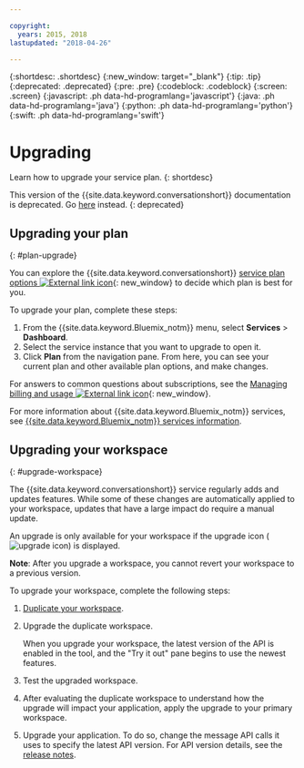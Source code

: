 ```yaml
---

copyright:
  years: 2015, 2018
lastupdated: "2018-04-26"

---
```


{:shortdesc: .shortdesc}
{:new_window: target="_blank"}
{:tip: .tip}
{:deprecated: .deprecated}
{:pre: .pre}
{:codeblock: .codeblock}
{:screen: .screen}
{:javascript: .ph data-hd-programlang='javascript'}
{:java: .ph data-hd-programlang='java'}
{:python: .ph data-hd-programlang='python'}
{:swift: .ph data-hd-programlang='swift'}

# Upgrading

Learn how to upgrade your service plan.
{: shortdesc}

This version of the {{site.data.keyword.conversationshort}} documentation is deprecated. Go [here](https://console.bluemix.net/docs/services/assistant/upgrading.html) instead.
{: deprecated}

## Upgrading your plan
{: #plan-upgrade}

You can explore the {{site.data.keyword.conversationshort}} [service plan options ![External link icon](../../icons/launch-glyph.svg "External link icon")](https://console.bluemix.net/catalog/services/watson-assistant-formerly-conversation){: new_window} to decide which plan is best for you.

To upgrade your plan, complete these steps:

1.  From the {{site.data.keyword.Bluemix_notm}} menu, select **Services** > **Dashboard**.
1.  Select the service instance that you want to upgrade to open it.
1.  Click **Plan** from the navigation pane.
   From here, you can see your current plan and other available plan options, and make changes.

For answers to common questions about subscriptions, see the [Managing billing and usage ![External link icon](../../icons/launch-glyph.svg "External link icon")](/docs/billing-usage/how_charged.html){: new_window}.

For more information about {{site.data.keyword.Bluemix_notm}} services, see [{{site.data.keyword.Bluemix_notm}} services information](services-information.html).

## Upgrading your workspace
{: #upgrade-workspace}

The {{site.data.keyword.conversationshort}} service regularly adds and updates features. While some of these changes are automatically applied to your workspace, updates that have a large impact do require a manual update.

An upgrade is only available for your workspace if the upgrade icon (![upgrade icon](images/upgrade.png)) is displayed.

**Note**: After you upgrade a workspace, you cannot revert your workspace to a previous version.

To upgrade your workspace, complete the following steps:
1.  [Duplicate your workspace](configure-workspace.html#exporting-and-copying-workspaces).
2.  Upgrade the duplicate workspace.

    When you upgrade your workspace, the latest version of the API is enabled in the tool, and the "Try it out" pane begins to use the newest features.
3.  Test the upgraded workspace.
4.  After evaluating the duplicate workspace to understand how the upgrade will impact your application, apply the upgrade to your primary workspace.
5.  Upgrade your application. To do so, change the message API calls it uses to specify the latest API version. For API version details, see the [release notes](release-notes.html#service-api-versioning).
